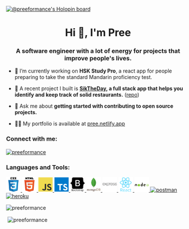 [![@preeformance's Holopin board](https://holopin.io/api/user/board?user=preeformance)](https://holopin.io/@preeformance)

<h1 align="center">Hi 👋, I'm Pree</h1>
<h3 align="center">A software engineer with a lot of energy for projects that improve people's lives.</h3>

- 🌱 I’m currently working on **HSK Study Pro**, a react app for people preparing to take the standard Mandarin proficiency test. 

- 🔭 A recent project I built is **[SikTheDay](https://siktheday.herokuapp.com), a full stack app that helps you identify and keep track of solid restaurants.** ([repo](https://github.com/preeformance/siktheday))

- 💬 Ask me about **getting started with contributing to open source projects.**

- 👨‍💻 My portfolio is available at [pree.netlify.app](https://pree.netlify.app)

<h3 align="left">Connect with me:</h3>
<p align="left">
<a href="https://twitter.com/preeformance" target="_blank"><img align="center" src="https://raw.githubusercontent.com/rahuldkjain/github-profile-readme-generator/master/src/images/icons/Social/twitter.svg" alt="preeformance" height="30" width="40" /></a>
</p>

<h3 align="left">Languages and Tools:</h3>
<p align="left"> <a href="https://www.w3schools.com/css/" target="_blank" rel="noreferrer"> <img src="https://raw.githubusercontent.com/devicons/devicon/master/icons/css3/css3-original-wordmark.svg" alt="css3" width="40" height="40"/> </a> <a href="https://www.w3.org/html/" target="_blank" rel="noreferrer"> <img src="https://raw.githubusercontent.com/devicons/devicon/master/icons/html5/html5-original-wordmark.svg" alt="html5" width="40" height="40"/> </a> <a href="https://developer.mozilla.org/en-US/docs/Web/JavaScript" target="_blank" rel="noreferrer"> <img src="https://raw.githubusercontent.com/devicons/devicon/master/icons/javascript/javascript-original.svg" alt="javascript" width="40" height="40"/> </a> <a href="https://www.typescriptlang.org/" target="_blank" rel="noreferrer"> <img src="https://raw.githubusercontent.com/devicons/devicon/master/icons/typescript/typescript-original.svg" alt="typescript" width="40" height="40"/> </a> <a href="https://getbootstrap.com" target="_blank" rel="noreferrer"> <img src="https://raw.githubusercontent.com/devicons/devicon/master/icons/bootstrap/bootstrap-plain-wordmark.svg" alt="bootstrap" width="40" height="40"/> </a> <a href="https://www.mongodb.com/" target="_blank" rel="noreferrer"> <img src="https://raw.githubusercontent.com/devicons/devicon/master/icons/mongodb/mongodb-original-wordmark.svg" alt="mongodb" width="40" height="40"/> </a> <a href="https://expressjs.com" target="_blank" rel="noreferrer"> <img src="https://raw.githubusercontent.com/devicons/devicon/master/icons/express/express-original-wordmark.svg" alt="express" width="40" height="40"/> </a> <a href="https://reactjs.org/" target="_blank" rel="noreferrer"> <img src="https://raw.githubusercontent.com/devicons/devicon/master/icons/react/react-original-wordmark.svg" alt="react" width="40" height="40"/> </a> <a href="https://nodejs.org" target="_blank" rel="noreferrer"> <img src="https://raw.githubusercontent.com/devicons/devicon/master/icons/nodejs/nodejs-original-wordmark.svg" alt="nodejs" width="40" height="40"/> </a> <a href="https://postman.com" target="_blank" rel="noreferrer"> <img src="https://www.vectorlogo.zone/logos/getpostman/getpostman-icon.svg" alt="postman" width="40" height="40"/> </a> <a href="https://heroku.com" target="_blank" rel="noreferrer"> <img src="https://www.vectorlogo.zone/logos/heroku/heroku-icon.svg" alt="heroku" width="40" height="40"/> </a></p>

<p><img align="center" src="https://github-readme-streak-stats.herokuapp.com/?user=preeformance&" alt="preeformance" /></p>

<p>&nbsp;<img align="center" src="https://github-readme-stats.vercel.app/api?username=preeformance&show_icons=true&locale=en" alt="preeformance" /></p>
